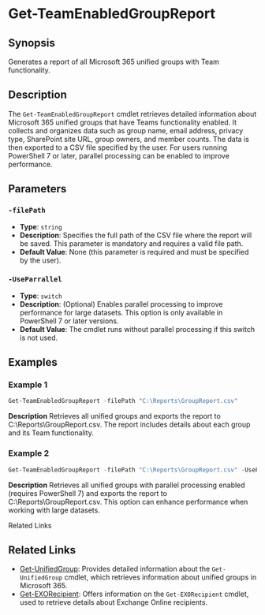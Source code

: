 # Get-TeamEnabledGroupReport

## Synopsis
Generates a report of all Microsoft 365 unified groups with Team functionality.

## Description
The `Get-TeamEnabledGroupReport` cmdlet retrieves detailed information about Microsoft 365 unified groups that have Teams functionality enabled. It collects and organizes data such as group name, email address, privacy type, SharePoint site URL, group owners, and member counts. The data is then exported to a CSV file specified by the user. For users running PowerShell 7 or later, parallel processing can be enabled to improve performance.


## Parameters

### `-filePath`
- **Type**: `string`
- **Description**: Specifies the full path of the CSV file where the report will be saved. This parameter is mandatory and requires a valid file path.
- **Default Value**: None (this parameter is required and must be specified by the user).

### `-UseParrallel`
- **Type**: `switch`
- **Description**: (Optional) Enables parallel processing to improve performance for large datasets. This option is only available in PowerShell 7 or later versions.
- **Default Value**: The cmdlet runs without parallel processing if this switch is not used.

## Examples

### Example 1
```powershell
Get-TeamEnabledGroupReport -filePath "C:\Reports\GroupReport.csv"
```
**Description** Retrieves all unified groups and exports the report to C:\Reports\GroupReport.csv. The report includes details about each group and its Team functionality.

### Example 2
```powershell
Get-TeamEnabledGroupReport -filePath "C:\Reports\GroupReport.csv" -UseParrallel
```
**Description** Retrieves all unified groups with parallel processing enabled (requires PowerShell 7) and exports the report to C:\Reports\GroupReport.csv. This option can enhance performance when working with large datasets.

Related Links
## Related Links

- [Get-UnifiedGroup](https://docs.microsoft.com/powershell/module/exchange/unified-groups/get-unifiedgroup): Provides detailed information about the `Get-UnifiedGroup` cmdlet, which retrieves information about unified groups in Microsoft 365.
- [Get-EXORecipient](https://docs.microsoft.com/powershell/module/exchange/exchange-online/get-exorecipient): Offers information on the `Get-EXORecipient` cmdlet, used to retrieve details about Exchange Online recipients.

